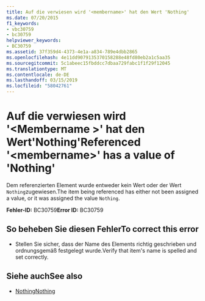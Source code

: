 ```yaml
---
title: Auf die verwiesen wird '<membername>' hat den Wert 'Nothing'
ms.date: 07/20/2015
f1_keywords:
- vbc30759
- bc30759
helpviewer_keywords:
- BC30759
ms.assetid: 37f359d4-4373-4e1a-a834-789e4dbb2865
ms.openlocfilehash: 4e11dd9079135370158288e48fd80eb2a1c5aa35
ms.sourcegitcommit: 5c1abeec15fbddcc7dbaa729fabc1f1f29f12045
ms.translationtype: MT
ms.contentlocale: de-DE
ms.lasthandoff: 03/15/2019
ms.locfileid: "58042761"
---
```

# <a name="referenced-membername-has-a-value-of-nothing"></a><span data-ttu-id="33b35-102">Auf die verwiesen wird '\<Membername >' hat den Wert'Nothing'</span><span class="sxs-lookup"><span data-stu-id="33b35-102">Referenced '\<membername>' has a value of 'Nothing'</span></span>
<span data-ttu-id="33b35-103">Dem referenzierten Element wurde entweder kein Wert oder der Wert `Nothing`zugewiesen.</span><span class="sxs-lookup"><span data-stu-id="33b35-103">The item being referenced has either not been assigned a value, or it was assigned the value `Nothing`.</span></span>  
  
 <span data-ttu-id="33b35-104">**Fehler-ID:** BC30759</span><span class="sxs-lookup"><span data-stu-id="33b35-104">**Error ID:** BC30759</span></span>  
  
## <a name="to-correct-this-error"></a><span data-ttu-id="33b35-105">So beheben Sie diesen Fehler</span><span class="sxs-lookup"><span data-stu-id="33b35-105">To correct this error</span></span>  
  
-   <span data-ttu-id="33b35-106">Stellen Sie sicher, dass der Name des Elements richtig geschrieben und ordnungsgemäß festgelegt wurde.</span><span class="sxs-lookup"><span data-stu-id="33b35-106">Verify that item's name is spelled and set correctly.</span></span>  
  
## <a name="see-also"></a><span data-ttu-id="33b35-107">Siehe auch</span><span class="sxs-lookup"><span data-stu-id="33b35-107">See also</span></span>

- [<span data-ttu-id="33b35-108">Nothing</span><span class="sxs-lookup"><span data-stu-id="33b35-108">Nothing</span></span>](../../visual-basic/language-reference/nothing.md)
